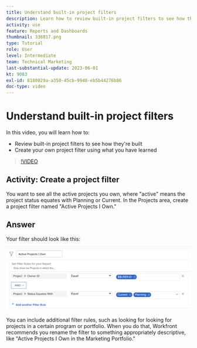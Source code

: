 ```yaml
---
title: Understand built-in project filters
description: Learn how to review built-in project filters to see how they're built and create your own project filter in Workfront.
activity: use
feature: Reports and Dashboards
thumbnail: 336817.png
type: Tutorial
role: User
level: Intermediate
team: Technical Marketing
last-substantial-update: 2023-06-01
kt: 9083
exl-id: 8180029a-a350-45cb-9948-eb5b44276b86
doc-type: video
---
```

# Understand built-in project filters

In this video, you will learn how to:

* Review built-in project filters to see how they're built 
* Create your own project filter using what you have learned 

>[!VIDEO](https://video.tv.adobe.com/v/336817/?quality=12&learn=on)


## Activity: Create a project filter

You want to see all the active projects you own, where "active" means the project status equates with Planning or Current. In the Projects area, create a project filter named "Active Projects I Own." 

## Answer

Your filter should look like this:

![An image of the screen to create a project filter](assets/opening-built-in-project-filters-1.png)

You can include additional filter rules, such as looking for looking for projects in a certain program or portfolio. When you do that, Workfront recommends you rename the filter to something appropriately descriptive, like "Active Projects I Own in the Marketing Portfolio."

